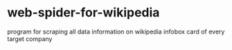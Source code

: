 # web-spider-for-wikipedia
program for scraping all data information on wikipedia infobox card of every target company
